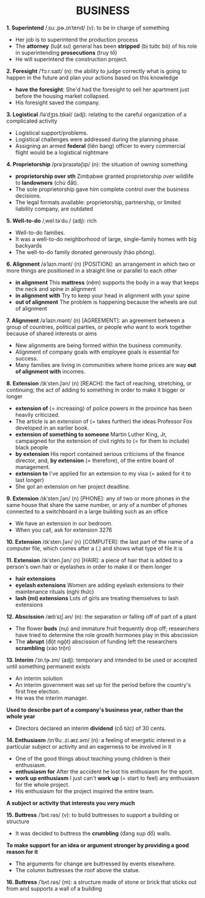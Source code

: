 <h1 align="center"><strong>BUSINESS</strong></h1>

**1. Superintend** /ˌsuː.pɚ.ɪnˈtend/ (v): to be in charge of something
- Her job is to superintend the production process
- The **attorney** (luật sư) general has been **stripped** (bị tước bỏ) of his role in superintending **prosecutions** (truy tố)
- He will superintend the construction project.

**2. Foresight** /ˈfɔːr.saɪt/ (n): the ability to judge correctly what is going to happen in the future and plan your actions based on this knowledge
- **have the foresight**: She'd had the foresight to sell her apartment just before the housing market collapsed.
- His foresight saved the company.

**3. Logistical** /ləˈdʒɪs.tɪkəl/ (adj): relating to the careful organization of a complicated activity
- Logistical support/problems.
- Logistical challenges were addressed during the planning phase.
- Assigning an armed **federal** (liên bang) officer to every commercial flight would be a logistical nightmare

**4. Proprietorship** /prəˈpraɪətəʃɪp/ (n): the situation of owning something
- **proprietorship over sth** Zimbabwe granted proprietorship over wildlife to **landowners** (chủ đất).
- The sole proprietorship gave him complete control over the business decisions.
- The legal formats available: proprietorship, partnership, or limited liability company, are outdated

**5. Well-to-do** /ˌwel.təˈduː/ (adj): rich
- Well-to-do families.
- It was a well-to-do neighborhood of large, single-family homes with big backyards
- The well-to-do family donated generously (hào phóng).

**6. Alignment** /əˈlaɪn.mənt/ (n) [POSITION]: an arrangement in which two or more things are positioned in a straight line or parallel to each other
- **in alignment** This **mattress** (nệm) supports the body in a way that keeps the neck and spine in alignment
- **in alignment with** Try to keep your head in alignment with your spine
- **out of alignment** The problem is happening because the wheels are out of alignment

**7. Alignment** /əˈlaɪn.mənt/ (n) [AGREEMENT]: an agreement between a group of countries, political parties, or people who want to work together because of shared interests or aims
- New alignments are being formed within the business community.
- Alignment of company goals with employee goals is essential for success.
- Many families are living in communities where home prices are way **out of alignment with** incomes.

**8. Extension** /ɪkˈsten.ʃən/ (n) [REACH]: the fact of reaching, stretching, or continuing; the act of adding to something in order to make it bigger or longer

- **extension of** (= increasing) of police powers in the province has been heavily criticized.
- The article is an extension of (= takes further) the ideas Professor Fox developed in an earlier book.
- **extension of something to someone** Martin Luther King, Jr, campaigned for the extension of civil rights to (= for them to include) black people
- **by extension** His report contained serious criticisms of the finance director, and, **by extension** (= therefore), of the entire board of management.
- **extension to** I've applied for an extension to my visa (= asked for it to last longer)
- She got an extension on her project deadline.

**9. Extension** /ɪkˈsten.ʃən/ (n) [PHONE]: any of two or more phones in the same house that share the same number, or any of a number of phones connected to a switchboard in a large building such as an office
- We have an extension in our bedroom.
- When you call, ask for extension 3276

**10. Extension** /ɪkˈsten.ʃən/ (n) [COMPUTER]: the last part of the name of a computer file, which comes after a (.) and shows what type of file it is

**11. Extension** /ɪkˈsten.ʃən/ (n) [HAIR]: a piece of hair that is added to a person's own hair or eyelashes in order to make it or them longer
- **hair extensions**
- **eyelash extensions** Women are adding eyelash extensions to their maintenance rituals (nghi thức)
- **lash (mi) extensions** Lots of girls are treating themselves to lash extensions

**12. Abscission** /æbˈsɪʃ.ən/ (n): the separation or falling off of part of a plant
- The flower **buds** (nụ) and immature fruit frequently drop off; researchers have tried to determine the role growth hormones play in this abscission
- The **abrupt** (đột ngột) abscission of funding left the researchers **scrambling** (xáo trộn)

**13. Interim** /ˈɪn.t̬ɚ.ɪm/ (adj): temporary and intended to be used or accepted until something permanent exists
- An interim solution
- An interim government was set up for the period before the country's first free election.
- He was the interim manager.

**Used to describe part of a company's business year, rather than the whole year**
- Directors declared an interim **dividend** (cổ tức) of 30 cents.

**14. Enthusiasm** /ɪnˈθuː.zi.æz.əm/ (n): a feeling of energetic interest in a particular subject or activity and an eagerness to be involved in it
- One of the good things about teaching young children is their enthusiasm.
- **enthusiasm for** After the accident he lost his enthusiasm for the sport.
- **work up enthusiasm** I just can't **work up** (= start to feel) any enthusiasm for the whole project.
- His enthusiasm for the project inspired the entire team.

**A subject or activity that interests you very much**

**15. Buttress** /ˈbʌt.rəs/ (v): to build buttresses to support a building or structure
- It was decided to buttress the **crumbling** (đang sụp đổ) walls.

**To make support for an idea or argument stronger by providing a good reason for it**
- The arguments for change are buttressed by events elsewhere.
- The column buttresses the roof above the statue.

**16. Buttress** /ˈbʌt.rəs/ (m): a structure made of stone or brick that sticks out from and supports a wall of a building
